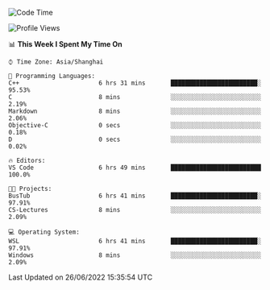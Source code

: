 <!--START_SECTION:waka-->
![Code Time](http://img.shields.io/badge/Code%20Time-141%20hrs%2040%20mins-blue)

![Profile Views](http://img.shields.io/badge/Profile%20Views-0-blue)

📊 **This Week I Spent My Time On** 

```text
⌚︎ Time Zone: Asia/Shanghai

💬 Programming Languages: 
C++                      6 hrs 31 mins       ████████████████████████░   95.53% 
C                        8 mins              ░░░░░░░░░░░░░░░░░░░░░░░░░   2.19% 
Markdown                 8 mins              ░░░░░░░░░░░░░░░░░░░░░░░░░   2.06% 
Objective-C              0 secs              ░░░░░░░░░░░░░░░░░░░░░░░░░   0.18% 
D                        0 secs              ░░░░░░░░░░░░░░░░░░░░░░░░░   0.02%

🔥 Editors: 
VS Code                  6 hrs 49 mins       █████████████████████████   100.0%

🐱‍💻 Projects: 
BusTub                   6 hrs 41 mins       ████████████████████████░   97.91% 
CS-Lectures              8 mins              ░░░░░░░░░░░░░░░░░░░░░░░░░   2.09%

💻 Operating System: 
WSL                      6 hrs 41 mins       ████████████████████████░   97.91% 
Windows                  8 mins              ░░░░░░░░░░░░░░░░░░░░░░░░░   2.09%

```


 Last Updated on 26/06/2022 15:35:54 UTC
<!--END_SECTION:waka-->